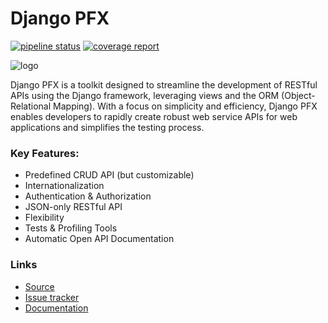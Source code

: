 # Django PFX

[![pipeline status](https://gitlab.com/pfx4/django-pfx/badges/master/pipeline.svg)](https://gitlab.com/pfx4/django-pfx/-/commits/master)
[![coverage report](https://gitlab.com/pfx4/django-pfx/badges/master/coverage.svg)](https://pfx4.gitlab.io/django-pfx/coverage)

![logo]

Django PFX is a toolkit designed to streamline the development of RESTful APIs
using the Django framework, leveraging views and the ORM (Object-Relational Mapping).
With a focus on simplicity and efficiency, Django PFX enables developers to rapidly
create robust web service APIs for web applications and simplifies the testing process.

### Key Features:
- Predefined CRUD API (but customizable)
- Internationalization
- Authentication & Authorization
- JSON-only RESTful API
- Flexibility
- Tests & Profiling Tools
- Automatic Open API Documentation

### Links
- [Source](https://gitlab.com/pfx4/django-pfx)
- [Issue tracker](https://gitlab.com/pfx4/django-pfx/-/issues)
- [Documentation](https://pfx4.gitlab.io/django-pfx/doc/)

[logo]: https://gitlab.com/pfx4/django-pfx/-/raw/master/img/pfx.png "PFX"
